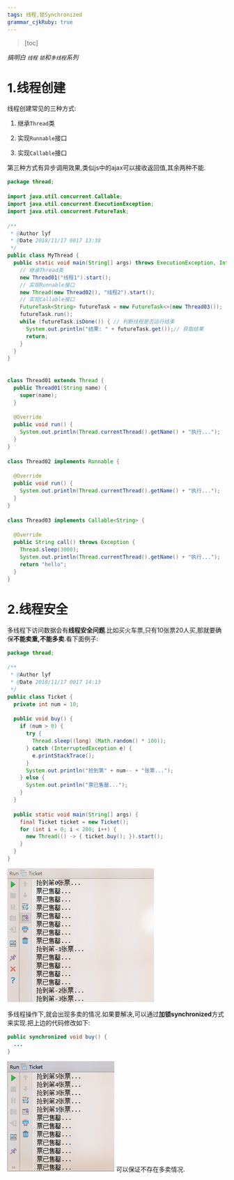 ```yaml
---
tags: 线程,锁Synchronized
grammar_cjkRuby: true
---
```


> [toc]

*搞明白 `线程` `锁`和`多线程`系列*

# 1.线程创建

线程创建常见的三种方式:

1. 继承`Thread`类

2. 实现`Runnable`接口

3. 实现`Callable`接口

第三种方式有异步调用效果,类似js中的ajax可以接收返回值,其余两种不能.

``` java
package thread;

import java.util.concurrent.Callable;
import java.util.concurrent.ExecutionException;
import java.util.concurrent.FutureTask;

/**
 * @Author lyf
 * @Date 2018/11/17 0017 13:38
 */
public class MyThread {
  public static void main(String[] args) throws ExecutionException, InterruptedException {
    // 继承Thread类  
    new Thread01("线程1").start();
    // 实现Runnable接口
    new Thread(new Thread02(), "线程2").start();
    // 实现Callable接口
    FutureTask<String> futureTask = new FutureTask<>(new Thread03());
    futureTask.run();
    while (futureTask.isDone()) { // 判断线程是否运行结束
      System.out.println("结果: " + futureTask.get());// 获取结果
      return;
    }
  }
}


class Thread01 extends Thread {
  public Thread01(String name) {
    super(name);
  }

  @Override
  public void run() {
    System.out.println(Thread.currentThread().getName() + "执行...");
  }
}

class Thread02 implements Runnable {

  @Override
  public void run() {
    System.out.println(Thread.currentThread().getName() + "执行...");
  }
}

class Thread03 implements Callable<String> {

  @Override
  public String call() throws Exception {
    Thread.sleep(3000);
    System.out.println(Thread.currentThread().getName() + "执行...");
    return "hello";
  }
}
```

# 2.线程安全

多线程下访问数据会有**线程安全问题**.比如买火车票,只有10张票20人买,那就要确保**不能卖重,不能多卖**.看下面例子:

``` java
package thread;

/**
 * @Author lyf
 * @Date 2018/11/17 0017 14:13
 */
public class Ticket {
  private int num = 10;

  public void buy() {
    if (num > 0) {
      try {
        Thread.sleep((long) (Math.random() * 100));
      } catch (InterruptedException e) {
        e.printStackTrace();
      }
      System.out.println("抢到第" + num-- + "张票...");
    } else {
      System.out.println("票已售罄...");
    }
  }

  public static void main(String[] args) {
    final Ticket ticket = new Ticket();
    for (int i = 0; i < 200; i++) {
      new Thread(() -> { ticket.buy(); }).start();
    }
  }
}
```
![](./images/1542759535603.png)

多线程操作下,就会出现多卖的情况.如果要解决,可以通过**加锁synchronized**方式来实现.把上边的代码修改如下:

``` java
public synchronized void buy() {
  ...
}
```
![](./images/1542759548928.png)
可以保证不存在多卖情况.